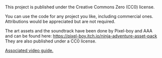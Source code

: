 This project is published under the Creative Commons Zero (CC0) license. 

You can use the code for any project you like, including commercial ones. Attributions would be appreciated but are not required. 

The art assets and the soundtrack have been done by Pixel-boy and AAA and can be found here: https://pixel-boy.itch.io/ninja-adventure-asset-pack
They are also published under a CC0 license. 

[Associated video guide.](https://www.youtube.com/watch?v=QU1pPzEGrqw)
